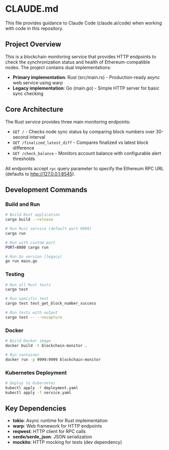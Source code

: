 # CLAUDE.md

This file provides guidance to Claude Code (claude.ai/code) when working with code in this repository.

## Project Overview

This is a blockchain monitoring service that provides HTTP endpoints to check the synchronization status and health of Ethereum-compatible nodes. The project contains dual implementations:

- **Primary implementation**: Rust (src/main.rs) - Production-ready async web service using warp
- **Legacy implementation**: Go (main.go) - Simple HTTP server for basic sync checking

## Core Architecture

The Rust service provides three main monitoring endpoints:
- `GET /` - Checks node sync status by comparing block numbers over 30-second interval
- `GET /finalized_latest_diff` - Compares finalized vs latest block difference 
- `GET /check_balance` - Monitors account balance with configurable alert thresholds

All endpoints accept `rpc` query parameter to specify the Ethereum RPC URL (defaults to http://127.0.0.1:8545).

## Development Commands

### Build and Run
```bash
# Build Rust application
cargo build --release

# Run Rust service (default port 9999)
cargo run

# Run with custom port
PORT=8080 cargo run

# Run Go version (legacy)
go run main.go
```

### Testing
```bash
# Run all Rust tests
cargo test

# Run specific test
cargo test test_get_block_number_success

# Run tests with output
cargo test -- --nocapture
```

### Docker
```bash
# Build Docker image
docker build -t blockchain-monitor .

# Run container
docker run -p 9999:9999 blockchain-monitor
```

### Kubernetes Deployment
```bash
# Deploy to Kubernetes
kubectl apply -f deployment.yaml
kubectl apply -f service.yaml
```

## Key Dependencies

- **tokio**: Async runtime for Rust implementation
- **warp**: Web framework for HTTP endpoints
- **reqwest**: HTTP client for RPC calls
- **serde/serde_json**: JSON serialization
- **mockito**: HTTP mocking for tests (dev dependency)